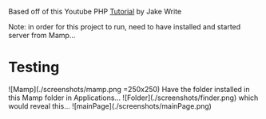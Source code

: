 Based off of this Youtube PHP [Tutorial](https://www.youtube.com/watch?v=ZdP0KM49IVk) by Jake Write

Note: in order for this project to run, need to have installed and started server from Mamp...

<html>
    <h1>Testing</h1>
</html>
![Mamp](./screenshots/mamp.png =250x250)
Have the folder installed in this Mamp folder in Applications...
![Folder](./screenshots/finder.png)
which would reveal this...
![mainPage](./screenshots/mainPage.png)